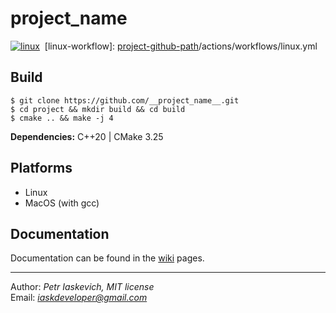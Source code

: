 # __project_name__

[project-name]: catranio/cpp-template
[project-github-path]: https://github.com/[project-name]

[![linux][project-github-path]]([linux-workflow]/badge.svg)&nbsp;
[linux-workflow]: [project-github-path]/actions/workflows/linux.yml

## Build

```console
$ git clone https://github.com/__project_name__.git
$ cd project && mkdir build && cd build
$ cmake .. && make -j 4
```

**Dependencies:** C++20 | CMake 3.25

## Platforms
* Linux
* MacOS (with gcc)

## Documentation
Documentation can be found in the [wiki]([project-github-path]/wiki) pages.

---
Author: *Petr Iaskevich, MIT license*\
Email: *iaskdeveloper@gmail.com*
